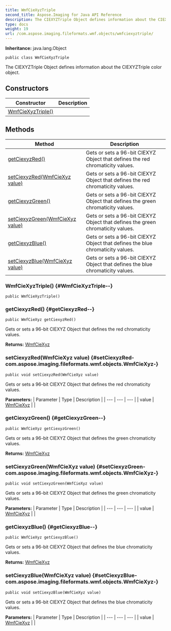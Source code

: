 ```yaml
---
title: WmfCieXyzTriple
second_title: Aspose.Imaging for Java API Reference
description: The CIEXYZTriple Object defines information about the CIEXYZTriple color object.
type: docs
weight: 19
url: /com.aspose.imaging.fileformats.wmf.objects/wmfciexyztriple/
---
```

**Inheritance:**
java.lang.Object
```
public class WmfCieXyzTriple
```

The CIEXYZTriple Object defines information about the CIEXYZTriple color object.
## Constructors

| Constructor | Description |
| --- | --- |
| [WmfCieXyzTriple()](#WmfCieXyzTriple--) |  |
## Methods

| Method | Description |
| --- | --- |
| [getCiexyzRed()](#getCiexyzRed--) | Gets or sets a 96-bit CIEXYZ Object that defines the red chromaticity values. |
| [setCiexyzRed(WmfCieXyz value)](#setCiexyzRed-com.aspose.imaging.fileformats.wmf.objects.WmfCieXyz-) | Gets or sets a 96-bit CIEXYZ Object that defines the red chromaticity values. |
| [getCiexyzGreen()](#getCiexyzGreen--) | Gets or sets a 96-bit CIEXYZ Object that defines the green chromaticity values. |
| [setCiexyzGreen(WmfCieXyz value)](#setCiexyzGreen-com.aspose.imaging.fileformats.wmf.objects.WmfCieXyz-) | Gets or sets a 96-bit CIEXYZ Object that defines the green chromaticity values. |
| [getCiexyzBlue()](#getCiexyzBlue--) | Gets or sets a 96-bit CIEXYZ Object that defines the blue chromaticity values. |
| [setCiexyzBlue(WmfCieXyz value)](#setCiexyzBlue-com.aspose.imaging.fileformats.wmf.objects.WmfCieXyz-) | Gets or sets a 96-bit CIEXYZ Object that defines the blue chromaticity values. |
### WmfCieXyzTriple() {#WmfCieXyzTriple--}
```
public WmfCieXyzTriple()
```


### getCiexyzRed() {#getCiexyzRed--}
```
public WmfCieXyz getCiexyzRed()
```


Gets or sets a 96-bit CIEXYZ Object that defines the red chromaticity values.

**Returns:**
[WmfCieXyz](../../com.aspose.imaging.fileformats.wmf.objects/wmfciexyz)
### setCiexyzRed(WmfCieXyz value) {#setCiexyzRed-com.aspose.imaging.fileformats.wmf.objects.WmfCieXyz-}
```
public void setCiexyzRed(WmfCieXyz value)
```


Gets or sets a 96-bit CIEXYZ Object that defines the red chromaticity values.

**Parameters:**
| Parameter | Type | Description |
| --- | --- | --- |
| value | [WmfCieXyz](../../com.aspose.imaging.fileformats.wmf.objects/wmfciexyz) |  |

### getCiexyzGreen() {#getCiexyzGreen--}
```
public WmfCieXyz getCiexyzGreen()
```


Gets or sets a 96-bit CIEXYZ Object that defines the green chromaticity values.

**Returns:**
[WmfCieXyz](../../com.aspose.imaging.fileformats.wmf.objects/wmfciexyz)
### setCiexyzGreen(WmfCieXyz value) {#setCiexyzGreen-com.aspose.imaging.fileformats.wmf.objects.WmfCieXyz-}
```
public void setCiexyzGreen(WmfCieXyz value)
```


Gets or sets a 96-bit CIEXYZ Object that defines the green chromaticity values.

**Parameters:**
| Parameter | Type | Description |
| --- | --- | --- |
| value | [WmfCieXyz](../../com.aspose.imaging.fileformats.wmf.objects/wmfciexyz) |  |

### getCiexyzBlue() {#getCiexyzBlue--}
```
public WmfCieXyz getCiexyzBlue()
```


Gets or sets a 96-bit CIEXYZ Object that defines the blue chromaticity values.

**Returns:**
[WmfCieXyz](../../com.aspose.imaging.fileformats.wmf.objects/wmfciexyz)
### setCiexyzBlue(WmfCieXyz value) {#setCiexyzBlue-com.aspose.imaging.fileformats.wmf.objects.WmfCieXyz-}
```
public void setCiexyzBlue(WmfCieXyz value)
```


Gets or sets a 96-bit CIEXYZ Object that defines the blue chromaticity values.

**Parameters:**
| Parameter | Type | Description |
| --- | --- | --- |
| value | [WmfCieXyz](../../com.aspose.imaging.fileformats.wmf.objects/wmfciexyz) |  |

